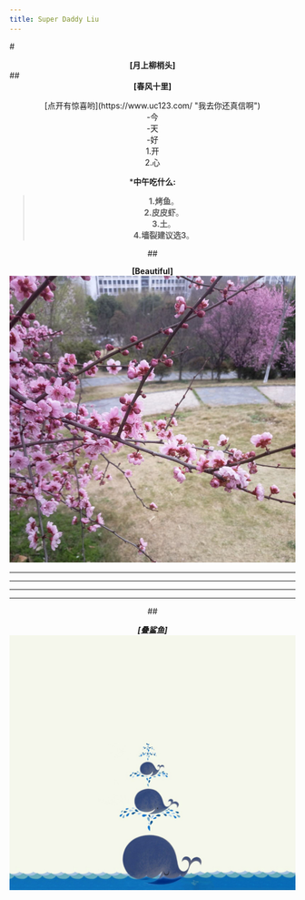 ```yaml
---
title: Super Daddy Liu
---
```


#<center>**[月上柳梢头]**</center>
##<center>**[春风十里]**</center>
<center>[点开有惊喜哟](https://www.uc123.com/  "我去你还真信啊")<center>
-今<br>
-天<br>
-好<br>
1.开<br>
2.心<br>

***中午吃什么:**
>**1.烤鱼**。<br>
>**2.皮皮虾**。<br>
>**3.土**。<br>
>**4.墙裂建议选3**。
   
##<center>**[Beautiful]**</center>
![](super-daddy-liu/123456789.jpg)

***
*****
---
-----------
##<center>***[叠鲨鱼]***</center>
![](super-daddy-liu/43480_1002.jpg)